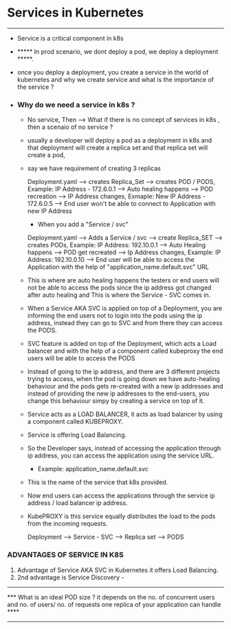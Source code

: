 # Services in Kubernetes 
___________________________________________________________________________________________________

- Service is a critical component in k8s
- ***** In prod scenario, we dont deploy a pod, we deploy a deployment  *****.
- once you deploy a deployment, you create a service in the world of kubernetes and why we create service and what is the importance of the service ? 

- ### Why do we need a service in k8s ? 

    - No service, Then --> What if there is no concept of services in k8s , then a scenaio of no service ?
    - usually a developer will deploy a pod as a deployment in k8s and that deployment will create a replica set and that replica set will create a pod, 
    - say we have requirement of creating 3 replicas

        Deployment.yaml --> creates Replica_Set
                        --> creates POD / PODS, Example: IP Address - 172.6.0.1
                        --> Auto healing happens
                        --> POD recreation
                        --> IP Address changes, Exmaple: New IP Address - 172.6.0.5
                        --> End user won't be able to connect to Application with new IP Address

        - When you add a "Service / svc" 

        Deployment.yaml --> Adds a Service / svc
                        --> create Replica_SET
                        --> creates PODs, Example: IP Address: 192.10.0.1
                        --> Auto Healing happens
                        --> POD get recreated
                        --> Ip Address changes, Example: IP Address: 192.10.0.10 
                        --> End user will be able to access the Application with the help of "application_name.default.svc" URL


    - This is where are auto healing happens the testers or end users will not be able to access the pods since the ip address got changed after auto healing and This is where the Service - SVC comes in.
    - When a Service AKA SVC is applied on top of a Deployment, you are informing the end users not to login into the pods using the ip address, instead they can go to SVC and from there they can access the PODS.       
    - SVC feature is added on top of the Deployment, which acts a Load balancer and with the help of a component called kubeproxy the end users will be able to access the PODS
    - Instead of going to the ip address, and there are 3 different projects trying to access, when the pod is going down we have auto-healing behaviour and the pods gets re-created with a new ip addresses and instead of providing the new ip addresses to the end-users, you change this behaviour simpy by creating a service on top of it.
    - Service acts as a LOAD BALANCER, it acts as load balancer by using a component called KUBEPROXY.
    - Service is offering Load Balancing. 
    - So the Developer says, instead of accessing the application through ip address, you can access the application using the service URL.
        - Example: application_name.default.svc 
    - This is the name of the service that k8s provided.
    - Now end users can access the applications through the service ip address / load balancer ip address. 
    - KubePROXY is this service equally distributes the load to the pods from the incoming requests. 

        Deployment --> Service - SVC --> Replica set --> PODS

### ADVANTAGES OF SERVICE IN K8S

1. Advantage of Service AKA SVC in Kubernetes it offers Load Balancing.
2. 2nd advantage is Service Discovery - 

___________________________________________________________________________________________________

*** What is an ideal POD size ? it depends on the no. of concurrent users and no. of users/ no. of requests one replica of your application can handle ****

___________________________________________________________________________________________________
